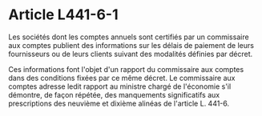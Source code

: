 # Article L441-6-1

Les sociétés dont les comptes annuels sont certifiés par un commissaire aux comptes publient des informations sur les délais de paiement de leurs fournisseurs ou de leurs clients suivant des modalités définies par décret.

Ces informations font l'objet d'un rapport du commissaire aux comptes dans des conditions fixées par ce même décret. Le commissaire aux comptes adresse ledit rapport au ministre chargé de l'économie s'il démontre, de façon répétée, des manquements significatifs aux prescriptions des neuvième et dixième alinéas de l'article L. 441-6.
